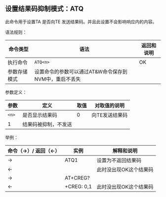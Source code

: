 ## 设置结果码抑制模式：ATQ

此命令用于设置TA 是否向TE 发送结果码。并且此设置不会影响响应内的内容。

语法规则：

| 命令类型     | 语法                                                  | 返回和说明 |
| ------------ | ----------------------------------------------------- | ---------- |
| 执行命令     | `ATQ<n>`                                              | OK         |
| 参数存储模式 | 设置命令的参数可以通过AT&W命令保存到NVM中，重启不丢失 |            |

 

参数定义：

| 参数  | 定义                 | 取值 | 对取值的说明   |
| ----- | -------------------- | ---- | -------------- |
| `<n>` | 是否显示结果码       | 0    | 向TE发送结果码 |
| 1     | 结果码被抑制，不发送 |      |                |

 

举例：

| 命令（→）/  返回（←） | 实例       | 解释和说明             |
| --------------------- | ---------- | ---------------------- |
| →                     | ATQ1       | 设置为不返回结果码     |
| ←                     |            | 此时没出现OK这个结果码 |
| →                     | AT+CREG?   |                        |
| ←                     | +CREG: 0,1 | 此时没出现OK这个结果码 |

 

